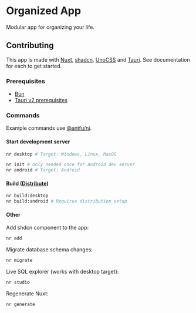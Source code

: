 # Organized App

Modular app for organizing your life.

## Contributing

This app is made with [Nuxt](https://nuxt.com/), [shadcn](https://www.shadcn-vue.com/), [UnoCSS](https://unocss.dev/) and [Tauri](https://v2.tauri.app/). See documentation for each to get started.

### Prerequisites

- [Bun](https://bun.sh/)
- [Tauri v2 prerequisites](https://v2.tauri.app/start/prerequisites/)

### Commands

Example commands use [@antfu/ni](https://github.com/antfu-collective/ni).

#### Start development server

```bash
nr desktop # Target: Windows, Linux, MacOS

nr init # Only needed once for Android dev server
nr android # Target: Android
```

#### Build ([Distribute](https://v2.tauri.app/distribute/))

```bash
nr build:desktop
nr build:android # Requires distribution setup
```

#### Other

Add shdcn component to the app:

```bash
nr add
```

Migrate database schema changes:

```bash
nr migrate
```

Live SQL explorer (works with desktop target):

```bash
nr studio
```

Regenerate Nuxt:

```bash
nr generate
```
